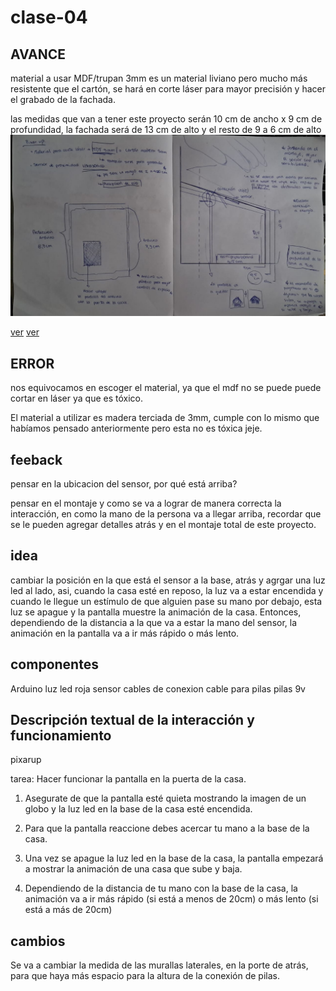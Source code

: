 # clase-04

## AVANCE

material a usar MDF/trupan 3mm es un material liviano pero mucho más resistente que el cartón, se hará en corte láser para mayor precisión y hacer el grabado de la fachada. 

las medidas que van a tener este proyecto serán 10 cm de ancho x 9 cm de profundidad, la fachada será de 13 cm de alto y el resto de 9 a 6 cm de alto ![ver imagen bocetos](./bitacora04.jpg)

[ver](planouu.pdf) [ver](cortelaser.ai) 


## ERROR 

nos equivocamos en escoger el material, ya que el mdf no se puede puede cortar en láser ya que es tóxico.

El material a utilizar es madera terciada de 3mm, cumple con lo mismo que habíamos pensado anteriormente pero esta no es tóxica jeje.

## feeback 

pensar en la ubicacion del sensor, por qué está arriba?

pensar en el montaje y como se va a lograr de manera correcta la interacción, en como la mano de la persona va a llegar arriba, recordar que se le pueden agregar detalles atrás y en el montaje total de este proyecto. 

## idea

cambiar la posición en la que está el sensor a la base, atrás y agrgar una luz led al lado, asi, cuando la casa esté en reposo, la luz va a estar encendida y cuando le llegue un estímulo de que alguien pase su mano por debajo, esta luz se apague y la pantalla muestre la animación de la casa. Entonces, dependiendo de la distancia a la que va a estar la mano del sensor, la animación en la pantalla va a ir más rápido o más lento.

## componentes

Arduino
luz led roja
sensor
cables de conexion
cable para pilas
pilas 9v

## Descripción textual de la interacción y funcionamiento 

pixarup 

tarea: Hacer funcionar la pantalla en la puerta de la casa. 


1. Asegurate de que la pantalla esté quieta mostrando la imagen de un globo y la luz led en la base de la casa esté encendida. 

2. Para que la pantalla reaccione debes acercar tu mano a la base de la casa.

3. Una vez se apague la luz led en la base de la casa, la pantalla empezará a mostrar la animación de una casa que sube y baja. 

4. Dependiendo de la distancia de tu mano con la base de la casa, la animación va a ir más rápido (si está a menos de 20cm) o más lento (si está a más de 20cm)

## cambios 

Se va a cambiar la medida de las murallas laterales, en la porte de atrás, para que haya más espacio para la altura de la conexión de pilas.



